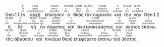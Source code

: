 <rt>Gen.1.1</rt> <RUBY><ruby><ruby>ἐν<rt>in</rt></ruby><rt>ἐν</rt></ruby><rt>P</rt></RUBY> <RUBY><ruby><ruby>ἀρχῇ<rt>origin;beginning</rt></ruby><rt>ἀρχή</rt></ruby><rt>N.DSF</rt></RUBY> <RUBY><ruby><ruby>ἐποίησεν<rt>do;make</rt></ruby><rt>ποιέω</rt></ruby><rt>V.AAI3S</rt></RUBY> <RUBY><ruby><ruby>ὁ<rt>the</rt></ruby><rt>ὁ</rt></ruby><rt>RA.NSM</rt></RUBY> <RUBY><ruby><ruby>θεὸς<rt>God</rt></ruby><rt>θεός</rt></ruby><rt>N.NSM</rt></RUBY> <RUBY><ruby><ruby>τὸν<rt>the</rt></ruby><rt>ὁ</rt></ruby><rt>RA.ASM</rt></RUBY> <RUBY><ruby><ruby>οὐρανὸν<rt>sky;heaven</rt></ruby><rt>οὐρανός</rt></ruby><rt>N.ASM</rt></RUBY> <RUBY><ruby><ruby>καὶ<rt>and;even</rt></ruby><rt>καί</rt></ruby><rt>C</rt></RUBY> <RUBY><ruby><ruby>τὴν<rt>the</rt></ruby><rt>ὁ</rt></ruby><rt>RA.ASF</rt></RUBY> <RUBY><ruby><ruby>γῆν<rt>earth;land</rt></ruby><rt>γῆ</rt></ruby><rt>N.ASF</rt></RUBY>
<rt>Gen.1.2</rt> <RUBY><ruby><ruby>ἡ<rt>the</rt></ruby><rt>ὁ</rt></ruby><rt>RA.NSF</rt></RUBY> <RUBY><ruby><ruby>δὲ<rt>though;while</rt></ruby><rt>δέ</rt></ruby><rt>X</rt></RUBY> <RUBY><ruby><ruby>γῆ<rt>earth;land</rt></ruby><rt>γῆ</rt></ruby><rt>N.NSF</rt></RUBY> <RUBY><ruby><ruby>ἦν<rt>be</rt></ruby><rt>εἰμί</rt></ruby><rt>V.IAI3S</rt></RUBY> <RUBY><ruby><ruby>ἀόρατος<rt>invisible</rt></ruby><rt>ἀόρατος</rt></ruby><rt>A.NSM</rt></RUBY> <RUBY><ruby><ruby>καὶ<rt>and;even</rt></ruby><rt>καί</rt></ruby><rt>C</rt></RUBY> <RUBY><ruby><ruby>ἀκατασκεύαστος<rt>unequipped</rt></ruby><rt>ἀκατασκεύαστος</rt></ruby><rt>A.NSM</rt></RUBY> <RUBY><ruby><ruby>καὶ<rt>and;even</rt></ruby><rt>καί</rt></ruby><rt>C</rt></RUBY> <RUBY><ruby><ruby>σκότος<rt>dark</rt></ruby><rt>σκότος</rt></ruby><rt>N.NSN</rt></RUBY> <RUBY><ruby><ruby>ἐπάνω<rt>upon;above</rt></ruby><rt>ἐπάνω</rt></ruby><rt>P</rt></RUBY> <RUBY><ruby><ruby>τῆς<rt>the</rt></ruby><rt>ὁ</rt></ruby><rt>RA.GSF</rt></RUBY> <RUBY><ruby><ruby>ἀβύσσου<rt>abyss</rt></ruby><rt>ἄβυσσος</rt></ruby><rt>N.GSF</rt></RUBY> <RUBY><ruby><ruby>καὶ<rt>and;even</rt></ruby><rt>καί</rt></ruby><rt>C</rt></RUBY> <RUBY><ruby><ruby>πνεῦμα<rt>spirit;wind</rt></ruby><rt>πνεῦμα</rt></ruby><rt>N.NSN</rt></RUBY> <RUBY><ruby><ruby>θεοῦ<rt>God</rt></ruby><rt>θεός</rt></ruby><rt>N.GSM</rt></RUBY> <RUBY><ruby><ruby>ἐπεφέρετο<rt>impose;inflict</rt></ruby><rt>ἐπιφέρω</rt></ruby><rt>V.IMI3S</rt></RUBY> <RUBY><ruby><ruby>ἐπάνω<rt>upon;above</rt></ruby><rt>ἐπάνω</rt></ruby><rt>P</rt></RUBY> <RUBY><ruby><ruby>τοῦ<rt>the</rt></ruby><rt>ὁ</rt></ruby><rt>RA.GSN</rt></RUBY> <RUBY><ruby><ruby>ὕδατος<rt>water</rt></ruby><rt>ὕδωρ</rt></ruby><rt>N.GSN</rt></RUBY>
